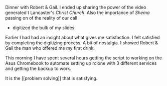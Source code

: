 Dinner with Robert & Gail. I ended up sharing the power of the video generated t Lancaster's *Christ Church*. Also the importance of *Shema* passing on of the reality of our call

- digitized the bulk of my slides.

Earlier I had had an insight about what gives me satisfaction. I felt satisfied by completing the digitizing process. A bit of nostalgia. I showed Robert & Gail the man who offered me my first drink.

This morning I have spent several hours getting the script to working on the Asus Chromebook to automate setting up rclone with 3 different services and getting the backup to work.

It is the [[problem solving]] that is satisfying.